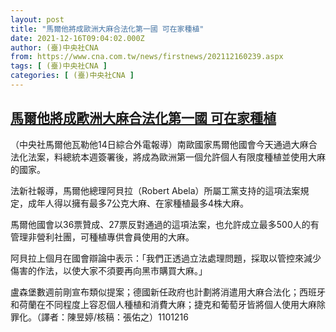 ```yaml
---
layout: post
title: "馬爾他將成歐洲大麻合法化第一國 可在家種植"
date: 2021-12-16T09:04:02.000Z
author: (臺)中央社CNA
from: https://www.cna.com.tw/news/firstnews/202112160239.aspx
tags: [ (臺)中央社CNA ]
categories: [ (臺)中央社CNA ]
---
```

<!--1639645442000-->
[馬爾他將成歐洲大麻合法化第一國 可在家種植](https://www.cna.com.tw/news/firstnews/202112160239.aspx)
------

<div>
<div></div><div><p>（中央社馬爾他瓦勒他14日綜合外電報導）南歐國家馬爾他國會今天通過大麻合法化法案，料總統本週簽署後，將成為歐洲第一個允許個人有限度種植並使用大麻的國家。</p><p>法新社報導，馬爾他總理阿貝拉（Robert Abela）所屬工黨支持的這項法案規定，成年人得以擁有最多7公克大麻、在家種植最多4株大麻。</p><p>馬爾他國會以36票贊成、27票反對通過的這項法案，也允許成立最多500人的有管理非營利社團，可種植專供會員使用的大麻。</p><p>阿貝拉上個月在國會辯論中表示：「我們正透過立法處理問題，採取以管控來減少傷害的作法，以使大家不須要再向黑市購買大麻。」</p><p>盧森堡數週前剛宣布類似提案；德國新任政府也計劃將消遣用大麻合法化；西班牙和荷蘭在不同程度上容忍個人種植和消費大麻；捷克和葡萄牙皆將個人使用大麻除罪化。（譯者：陳昱婷/核稿：張佑之）1101216</p></div>
</div>
